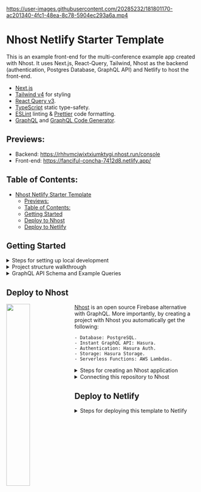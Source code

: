 https://user-images.githubusercontent.com/20285232/181801170-ac201340-4fc1-48ea-8c78-5904ec293a6a.mp4


# Nhost Netlify Starter Template

This is an example front-end for the multi-conference example app created with Nhost. It uses Next.js, React-Query, Tailwind, Nhost as the backend (authentication, Postgres Database, GraphQL API) and Netlify to host the front-end.

- [Next.js](https://github.com/vercel/next.js/)
- [Tailwind v4](https://tailwindcss.com/) for styling
- [React Query v3](https://github.com/TanStack/query).
- [TypeScript](https://typescriptlang.org) static type-safety.
- [ESLint](https://eslint.org) linting & [Prettier](https://prettier.io) code formatting.
- [GraphQL](https://graphql.org/) and [GraphQL Code Generator](https://www.graphql-code-generator.com/).

## Previews:
- Backend: https://rhhvmcjwixtxiumktygi.nhost.run/console
- Front-end: https://fanciful-concha-7412d8.netlify.app/

## Table of Contents:
- [Nhost Netlify Starter Template](#nhost-netlify-starter-template-nextjs-reactquery-graphql)
  - [Previews:](#previews)
  - [Table of Contents:](#table-of-contents)
  - [Getting Started](#getting-started)
  - [Deploy to Nhost](#deploy-to-nhost)
  - [Deploy to Netlify](#deploy-to-netlify)

## Getting Started

<details><summary>Steps for setting up local development</summary>

1. Clone the repository

```sh
git clone https://github.com/nhost/nhost-netlify-starter-nextjs-reactquery.git
```

2. Install the dependencies

```sh
yarn install
```

3. Terminal 1: Start Nhost

```sh
nhost dev
```

4. Terminal 2: Start the Next.js application

```sh
yarn dev
```

</details>

<details><summary>Project structure walkthrough</summary>

Inside this folder you are going to see both the specification for the backend (Nhost) and the front-end (Vue):

```
/
├── nhost/
├── .nhost/
├── src/
│   ├── components/
|   |
│   └── pages/
│       └── index.tsx
└── package.json
```

- `nhost` is the main specification of your backend: tables, permissions & roles.

</details>

<details><summary>GraphQL API Schema and Example Queries</summary>

```graphql
query ConferencesQuery {
  conferences(where: {featured: {_eq: true}}) {
    id
    name
    speakers {
      name
    }
    talks {
      name
      speaker {
        name
        bio
      }
    }
  }
}
```

```graphql
query Speakers {
  speakers {
    id
    name
    bio
    social
    job_description
    avatar_url
  }
}
```

```graphql
query Talks {
  talks {
    id
    name
    start_date
    end_date
    speaker {
      name
    }
  }
}
```

</details>

## Deploy to Nhost
    
<img align="left" width="35%" src="https://user-images.githubusercontent.com/20285232/181691897-1269d9d3-94fb-4958-ac27-83a70ab00309.png" > 

[Nhost](https://nhost.io/) is an open source Firebase alternative with GraphQL. More importantly, by creating a project with Nhost you automatically get the following:
~~~
- Database: PostgreSQL.
- Instant GraphQL API: Hasura.
- Authentication: Hasura Auth.
- Storage: Hasura Storage.
- Serverless Functions: AWS Lambdas.
~~~

<details><summary>Steps for creating an Nhost application</summary>

Log in to your Nhost dashboard and click the **Create your first app** button.

<p align="center" width="100%">
    <img width="55%"" src="https://docs.nhost.io/assets/images/create-app-step-1-64d13fc87fac1d0989da25857e1c3811.png"> 
</p>

Next, give your new Nhost app a name, select a geographic region for your Nhost services and click Create App.

<p align="center" width="100%">
    <img width="55%"" src="https://docs.nhost.io/assets/images/create-app-step-2-823c33a87887cbe28da98a85219dcc59.png"> 
</p>

After a few seconds, you should get a PostgreSQL database, a GraphQL API with Hasura, file storage, and authentication set up.

</details>
<details><summary>Connecting this repository to Nhost</summary>
Nhost supports a git-based workflow which means that you can safely work locally with the CLI and when you are ~~confident~~ with your changes, you can push to your repository and your application will be automatically deployed (any following updates you push to your code will also be automatically be deployed.) To allow this, you need to connect this repository to your Nhost projects through the Nhost console:

1. Fork/clone this repository to your GitHub account.

2. Provide the require permissions to select this repository to the official Nhost GitHub application.

3. Find your repository on the Nhost Console & connect it:

<p align="center" width="100%">
    <img width="55%"" src="https://user-images.githubusercontent.com/20285232/181070306-851187ca-6595-4cdc-b458-b62b479479db.png"> 
</p>

4. Once connected, the application will automatically deploy.

<p align="center" width="100%" height="100%">
    <img width="55%"" src="https://user-images.githubusercontent.com/20285232/181070624-f12571a4-6b77-4a2f-acab-9e156306b392.png"> 
</p>

5. Add changes to your application. Any changes you push to your repository will also be automatically be deployed (you can see your deployments on the "Deployments" section of the console)


<p align="center" width="100%">
    <img width="55%"" src="https://user-images.githubusercontent.com/20285232/181070633-c3c67e94-981c-4574-954b-c643448f387e.png"> 
</p>

</p>
</details>
                                                                                                                                 
## Deploy to Netlify
                                                                                                                                 
<details><summary>Steps for deploying this template to Netlify</summary>
                                                                                                                            
1. Clone this repo: `https://github.com/nhost/nhost-netlify-starter-nextjs-reactquery.git`
2. Make sure you are in the correct directory and run`yarn install` (or `npm install`.)
3. Run `yarn dev` (or `npm run dev`.)
4. Make your desired changes to the front-end.
5. Provide the necessary permissions to the Netlify application for your GitHub repository.
6. Once you import the repository, add the correct environment variables from your Nhost application:

```
NEXT_PUBLIC_NHOST_SUBDOMAIN=YOUR_NHOST_APP_SUBDOMAIN
NEXT_PUBLIC_NHOST_REGION=YOUR_NHOST_APP_REGION
```
                                                                                                           
You can select these variables from your app overview:
                                                                                                                                 
<p align="center" width="100%">
<img width="33%"" src="https://user-images.githubusercontent.com/20285232/181790261-065d7e61-6986-4acc-94d7-5a7f828da76d.png"> 
</p>

Then add the variables to your Netlify Deployment:     
  
<p align="center" width="100%">
<img width="50%"" src="https://user-images.githubusercontent.com/20285232/181789867-ebd6a197-8125-47a1-9bd1-8f8f01e24f29.png"> 
</p>
</details>
                                                                                                                             
